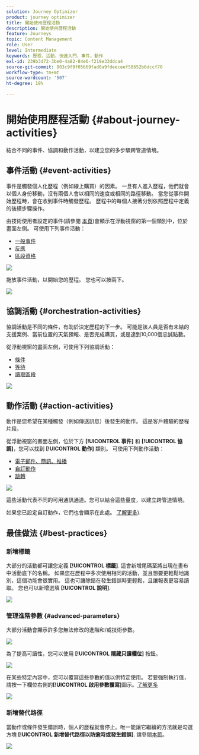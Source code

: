 ```yaml
---
solution: Journey Optimizer
product: journey optimizer
title: 開始使用歷程活動
description: 開始使用歷程活動
feature: Journeys
topic: Content Management
role: User
level: Intermediate
keywords: 歷程，活動，快速入門，事件，動作
exl-id: 239b3d72-3be0-4a82-84e6-f219e33ddca4
source-git-commit: 803c9f9f05669fad0a9fdeeceef58652b6dccf70
workflow-type: tm+mt
source-wordcount: '507'
ht-degree: 18%

---
```


# 開始使用歷程活動 {#about-journey-activities}

結合不同的事件、協調和動作活動，以建立您的多步驟跨管道情境。

## 事件活動 {#event-activities}

事件是觸發個人化歷程（例如線上購買）的因素。 一旦有人進入歷程，他們就會以個人身份移動，沒有兩個人會以相同的速度或相同的路徑移動。 當您從事件開始歷程時，會在收到事件時觸發歷程。 歷程中的每個人接著分別依照歷程中定義的後續步驟操作。

由技術使用者設定的事件(請參閱 [本頁](../event/about-events.md))會顯示在浮動視窗的第一個類別中，位於畫面左側。 可使用下列事件活動：

* [一般事件](../building-journeys/general-events.md)
* [反應](../building-journeys/reaction-events.md)
* [區段資格](../building-journeys/segment-qualification-events.md)

![](assets/journey43.png)

拖放事件活動，以開始您的歷程。 您也可以按兩下。

![](assets/journey44.png)

## 協調活動 {#orchestration-activities}

協調活動是不同的條件，有助於決定歷程的下一步。 可能是該人員是否有未結的支援案例、當前位置的天氣預報、是否完成購買，或是達到10,000個忠誠點數。

從浮動視窗的畫面左側，可使用下列協調活動：

* [條件](../building-journeys/condition-activity.md)
* [等待](../building-journeys/wait-activity.md)
* [讀取區段](../building-journeys/read-segment.md)

![](assets/journey49.png)

## 動作活動 {#action-activities}

動作是您希望在某種觸發（例如傳送訊息）後發生的動作。 這是客戶體驗的歷程片段。

從浮動視窗的畫面左側，位於下方 **[!UICONTROL 事件]** 和 **[!UICONTROL 協調]**，您可以找到 **[!UICONTROL 動作]** 類別。 可使用下列動作活動：

* [電子郵件、簡訊、推播](../building-journeys/journeys-message.md)
* [自訂動作](../building-journeys/using-custom-actions.md)
* [跳轉](../building-journeys/jump.md)

![](assets/journey58.png)

這些活動代表不同的可用通訊通道。您可以結合這些量度，以建立跨管道情境。

如果您已設定自訂動作，它們也會顯示在此處。 [了解更多](../building-journeys/using-custom-actions.md)).

## 最佳做法 {#best-practices}

### 新增標籤

大部分的活動都可讓您定義 **[!UICONTROL 標籤]**. 這會新增尾碼至將出現在畫布中活動底下的名稱。 如果您在歷程中多次使用相同的活動，並且想要更輕鬆地識別，這個功能會很實用。 這也可讓除錯在發生錯誤時更輕鬆，且讓報表更容易讀取。 您也可以新增選填 **[!UICONTROL 說明]**.

![](assets/journey-action-label.png)

### 管理進階參數 {#advanced-parameters}

大部分活動會顯示許多您無法修改的進階和/或技術參數。

![](assets/journey-advanced-parameters.png)

為了提高可讀性，您可以使用 **[!UICONTROL 隱藏只讀欄位]** 按鈕。

![](assets/journey-hide-read-only-fields.png)

在某些特定內容中，您可以覆寫這些參數的值以供特定使用。 若要強制執行值，請按一下欄位右側的&#x200B;**[!UICONTROL 啟用參數覆寫]**&#x200B;圖示。[了解更多](../configuration/primary-email-addresses.md#journey-parameters)

![](assets/journey-enable-parameter-override.png)

### 新增替代路徑

當動作或條件發生錯誤時，個人的歷程就會停止。唯一能讓它繼續的方法就是勾選方塊 **[!UICONTROL 新增替代路徑以防逾時或發生錯誤]**. 請參閱[本節](../building-journeys/using-the-journey-designer.md#paths)。

![](assets/journey42.png)
